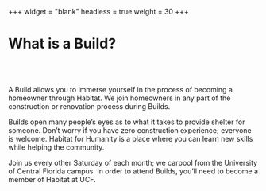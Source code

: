 +++
widget = "blank"
headless = true
weight = 30
+++
<html>
<main>
    <div class="row">
      <div class="text-center">
        <h1>
          What is a Build?
        </h1>
      </div>
      <br />
      <br />
      <div class="text-left">
        <p>
          A Build allows you to immerse yourself in the process of becoming a homeowner through Habitat. We join homeowners in any part of the construction or renovation process during Builds.</p>
        <p>
          Builds open many people’s eyes as to what it takes to provide shelter for someone. Don’t worry if you have zero construction experience; everyone is welcome. Habitat for Humanity is a place where you can learn new skills while helping the community.</p>
         <p>
          Join us every other Saturday of each month; we carpool from the University of Central Florida campus. In order to attend Builds, you’ll need to become a member of Habitat at UCF.</p>
        <br />
        <br />
    </div>
    <br />
    <br />
  </div>
</main>
</html>

